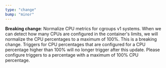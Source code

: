 ```yaml
---
type: "change"
bump: "minor"
---
```


**Breaking change**: Normalize CPU metrics for cgroups v1 systems. When we can detect how many CPUs are configured in the container's limits, we will normalize the CPU percentages to a maximum of 100%. This is a breaking change. Triggers for CPU percentages that are configured for a CPU percentage higher than 100% will no longer trigger after this update. Please configure triggers to a percentage with a maximum of 100% CPU percentage.
